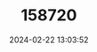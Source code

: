---
title: "158720"
category: "Ischnura aralensis"
draft: false
date: 2024-02-22 13:03:52
languages:
  Russian: ["Тoнкoxвocт Аральcкий"]
---